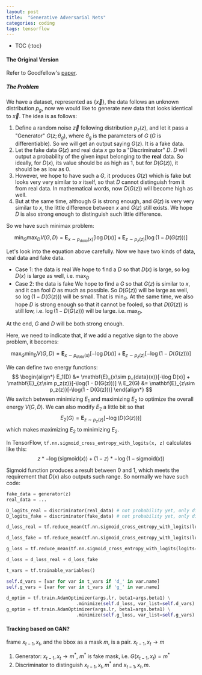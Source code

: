 ```yaml
---
layout: post
title:  "Generative Adversarial Nets"
categories: coding
tags: tensorflow
---
```


* TOC
{:toc}

#### The Original Version
Refer to Goodfellow's [paper](https://arxiv.org/pdf/1406.2661.pdf).
##### The Problem
We have a dataset, represented as $\{\vec{x}\}$, the data follows an unknown distribution $p_g$, now we would like to generate new data that looks identical to $\vec{x}$. The idea is as follows:

1. Define a random noise $\vec{z}$ following distribution $p_z(z)$, and let it pass a "Generator" $G(z;\theta_g)$, where $\theta_g$ is the parameters of $G$ ($G$ is differentiable). So we will get an output saying $G(z)$. It is a fake data.
2. Let the fake data $G(z)$ and real data $x$ go to a "Discriminator" $D$. $D$ will output a probability of the given input belonging to the **real** data. So ideally, for $D(x)$, its value should be as high as 1, but for $D(G(z))$, it should be as low as 0.
3. However, we hope to have such a $G$, it produces $G(z)$ which is fake but looks very very similar to $x$ itself, so that $D$ cannot distinguish from it from real data. In mathematical words, now $D(G(z))$ will become high as well.
4. But at the same time, although $G$ is strong enough, and $G(z)$ is very very similar to $x$, the little difference between $x$ and $G(z)$ still exists. We hope $D$ is also strong enough to distinguish such little difference.

So we have such minimax problem:

$$
\min_G \max_D V(G, D) = \mathbf{E}_{x\sim p_{data}(x)}[\log D(x)] + \mathbf{E}_{z\sim p_z(z)}[\log(1 - D(G(z)))]
$$

Let's look into the equation above carefully. Now we have two kinds of data, real data and fake data.
- Case 1: the data is real
 We hope to find a $D$ so that $D(x)$ is large, so $\log D(x)$ is large as well, i.e. $\max_D$
- Case 2: the data is fake
 We hope to find a $G$ so that $G(z)$ is similar to $x$, and it can fool $D$ as much as possible. So $D(G(z))$ will be large as well, so $\log(1 - D(G(z)))$ will be small. That is $\min_G$. At the same time, we also hope $D$ is strong enough so that it cannot be fooled, so that $D(G(z))$ is still low, i.e. $\log(1 - D(G(z)))$ will be large. i.e. $\max_D$.

At the end, $G$ and $D$ will be both strong enough.

Here, we need to indicate that, if we add a negative sign to the above problem, it becomes:

$$
\max_G \min_D V(G, D) = \mathbf{E}_{x\sim p_{data}(x)}[-\log D(x)] + \mathbf{E}_{z\sim p_z(z)}[-\log(1 - D(G(z)))]
$$

We can define two energy functions:
$$
\begin{align*}
E_1(D) &= \mathbf{E}_{x\sim p_{data}(x)}[-\log D(x)] + \mathbf{E}_{z\sim p_z(z)}[-\log(1 - D(G(z)))] \\
E_2(G) &= \mathbf{E}_{z\sim p_z(z)}[-\log(1 - D(G(z)))]
\end{align*}
$$
We switch between minimizing $E_1$ and maximizing $E_2$ to optimize the overall energy $V(G,D)$. We can also modify $E_2$ a little bit so that
$$
E_2(G) = \mathbf{E}_{z\sim p_z(z)}[-\log(D(G(z)))]
$$
which makes maximizing $E_2$ to minimizing $E_2$. 

In TensorFlow, `tf.nn.sigmoid_cross_entropy_with_logits(x, z)` calculates like this:
$$
 z * -\log(\text{sigmoid}(x)) + (1 - z) * -\log(1 - \text{sigmoid}(x))
$$

Sigmoid function produces a result between 0 and 1, which meets the requirement that $D(x)$ also outputs such range. So normally we have such code:

```python
fake_data = generator(z)
real_data = ...

D_logits_real = discriminator(real_data) # not probability yet, only digits, scalar
D_logits_fake = discriminator(fake_data) # not probability yet, only digits, scalar

d_loss_real = tf.reduce_mean(tf.nn.sigmoid_cross_entropy_with_logits(logits=D_logits_real, labels=tf.ones_like(D_logits_real))) # -log(sigmoid(x))

d_loss_fake = tf.reduce_mean(tf.nn.sigmoid_cross_entropy_with_logits(logits=D_logits_fake, labels=tf.zeros_like(D_logits_fake))) # -log(1 - sigmoid( g(z)'s digit via discriminator ))

g_loss = tf.reduce_mean(tf.nn.sigmoid_cross_entropy_with_logits(logits=D_logits_fake, labels=tf.ones_like(D_logits_fake))) # -log(sigmoid( g(z)'s digit via discriminator )) 

d_loss = d_loss_real + d_loss_fake

t_vars = tf.trainable_variables()

self.d_vars = [var for var in t_vars if 'd_' in var.name]
self.g_vars = [var for var in t_vars if 'g_' in var.name]
        
d_optim = tf.train.AdamOptimizer(args.lr, beta1=args.beta1) \
                          .minimize(self.d_loss, var_list=self.d_vars)
g_optim = tf.train.AdamOptimizer(args.lr, beta1=args.beta1) \
                          .minimize(self.g_loss, var_list=self.g_vars)
```

#### Tracking based on GAN?

frame $x_{t-1}, x_t$, and the bbox as a mask $m$, is a pair.
$x_{t-1}, x_t \rightarrow m$

1. Generator: $x_{t-1}, x_t \rightarrow m^*$, $m^*$ is fake mask, i.e. $G(x_{t-1}, x_{t}) = m^*$
2. Discriminator to distinguish $x_{t-1}, x_t, m^*$ and $x_{t-1}, x_t, m$.